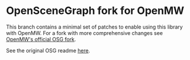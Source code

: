 # OpenSceneGraph fork for OpenMW

This branch contains a minimal set of patches to enable using this library with OpenMW. For a fork with more comprehensive changes see [OpenMW's official OSG fork](https://github.com/OpenMW/osg).

See the original OSG readme [here](./README-original.md).
